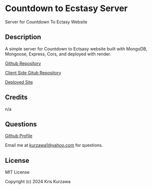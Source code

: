 # Countdown to Ecstasy Server
Server for Countdown To Ectasy Website

## Description
A simple server for Countdown to Ectsasy website built with MongoDB, Mongoose, Express, Cors, and deployed with render.

[Github Repository](https://github.com/KKurzawa/countdown-to-ecstasy-server?tab=readme-ov-file)

[Client Side Gitub Repository](https://github.com/KKurzawa/countdown-to-ecstasy)

[Deployed Site](https://www.countdowntoecstasydetroit.com/)

## Credits

n/a

## Questions

[Github Profile](https://github.com/KKurzawa)

Email me at kurzawa1@yahoo.com for questions.

## License

MIT License

Copyright (c) 2024 Kris Kurzawa
